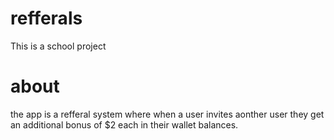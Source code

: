 # refferals
This is a school project
# about
the app is a refferal system where when a user invites aonther user they get an additional bonus of $2 each in their wallet balances.
